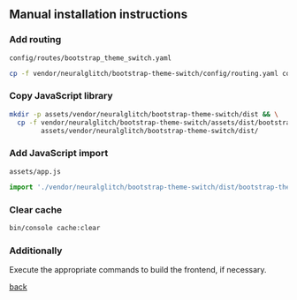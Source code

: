 ## Manual installation instructions

### Add routing 
`config/routes/bootstrap_theme_switch.yaml`
```bash
cp -f vendor/neuralglitch/bootstrap-theme-switch/config/routing.yaml config/routes/bootstrap_theme_switch.yaml
```

### Copy JavaScript library
```bash
mkdir -p assets/vendor/neuralglitch/bootstrap-theme-switch/dist && \
  cp -f vendor/neuralglitch/bootstrap-theme-switch/assets/dist/bootstrap-theme-switch.min.js \
        assets/vendor/neuralglitch/bootstrap-theme-switch/dist/
```

### Add JavaScript import 
`assets/app.js`
```javascript
import './vendor/neuralglitch/bootstrap-theme-switch/dist/bootstrap-theme-switch.min.js';
```

### Clear cache
```bash
bin/console cache:clear
```

### Additionally
Execute the appropriate commands to build the frontend, if necessary.

[back](../README.md)